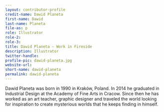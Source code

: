 ```yaml
---
layout: contributor-profile
credit-name: Dawid Planeta
first-name: Dawid
last-name: Planeta
file-as: p
role: Illustrator
role-2:
role-3:
title: Dawid Planeta — Work in Fireside
description: Illustrator
twitter-handle:
profile-pic: dawid-planeta.jpg
website-url:
short-name: dawid-planeta
permalink: dawid-planeta
---
```

Dawid Planeta was born in 1990 in Kraków, Poland. In 2014 he graduated in Industrial Design at the Academy of Fine Arts in Cracow. Since then he has worked as an art teacher, graphic designer and traveled the world looking for inspiration to create mysterious worlds that he keeps finding in himself.
